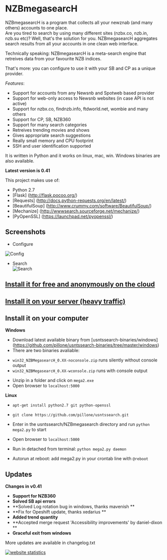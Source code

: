 **NZBmegasearcH** 
======================

NZBmegasearcH is a program that collects all your newznab (and many others) accounts to one place.   
Are you tired to search by using many different sites (nzbx.co, nzb.in, nzb.su etc)? Well, that's the solution for you. NZBmegasearcH aggregates search results from all your accounts in one clean web interface.

Technically speaking: NZBmegasearcH is a meta-search engine that retreives data from your favourite NZB indices.

That's more: you can configure to use it with your SB and CP as a unique provider.

*Features*:
* Support for accounts from any Newsnb and Spotweb based provider
* Support for web-only access to Newsnb websites (in case API is not active)
* Support for nzbx.co, findnzb.info, ftdworld.net, wombie and many others
* Support for CP, SB, NZB360
* Support for many search categories
* Retreives trending movies and shows
* Gives appropriate search suggestions
* Really small memory and CPU footprint
* SSH and user identification supported

It is written in Python and it works on linux, mac, win. Windows binaries are also available.

**Latest version is 0.41**

This project makes use of:

- Python 2.7
- [Flask] (http://flask.pocoo.org/)
- [Requests] (http://docs.python-requests.org/en/latest/)
- [BeautifulSoup] (http://www.crummy.com/software/BeautifulSoup/)
- [Mechanize] (http://wwwsearch.sourceforge.net/mechanize/)
- [PyOpenSSL] (https://launchpad.net/pyopenssl/)

## Screenshots


* Configure  

![Config](https://raw.github.com/pillone/usntssearch/master/NZBmegasearch/static/show_config.jpg)

* Search  
![Search](https://raw.github.com/pillone/usntssearch/master/NZBmegasearch/static/show_search.jpg)
 

## [Install it for free and anonymously on the cloud](https://github.com/pillone/usntssearch/blob/master/NZBmegasearch/openshift/openshift_install.md)

 

## [Install it on your server (heavy traffic)](https://github.com/pillone/usntssearch/blob/master/NZBmegasearch/large_server/nginx_install.md)



## Install it on your computer

 

**Windows**

- Download latest available binary from [usntssearch-binaries/windows] (https://github.com/pillone/usntssearch-binaries/tree/master/windows)
- There are two binaries avaliable: 
 * `win32_NZBMegasearcH_0.XX-noconsole.zip` runs silently without console output
 * `win32_NZBMegasearcH_0.XX-wconsole.zip` runs with console output
- Unzip in a folder and click on `mega2.exe`
- Open browser to `localhost:5000`

**Linux**

- `apt-get install python2.7 git python-openssl`
- `git clone https://github.com/pillone/usntssearch.git`
- Enter in the usntssearch/NZBmegasearch directory and run  `python mega2.py` to start
- Open browser to `localhost:5000`


- Run in detached from terminal: `python mega2.py daemon`
- Autorun at reboot: add mega2.py in your crontab line with `@reboot`

## Updates


**Changes in v0.41**

- **Support for NZB360**
- **Solved SB api errors**
- **Solved Log rotation bug in windows, thanks mavenish **
- **Fix for Opeshift update, thanks xedarius **
- **Added trend quantity**
- **Accepted merge request 'Accessibility improvements' by daniel-dixon **
- **Graceful exit from windows**

More updates are available in changelog.txt

<a title="website statistics" href="http://statcounter.com/" 
target="_blank"><img
src="http://c.statcounter.com/8769563/0/45111251/0/" alt="website statistics" style="border:none;"></a>
